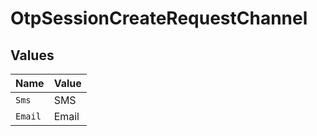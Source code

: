 # OtpSessionCreateRequestChannel


## Values

| Name    | Value   |
| ------- | ------- |
| `Sms`   | SMS     |
| `Email` | Email   |